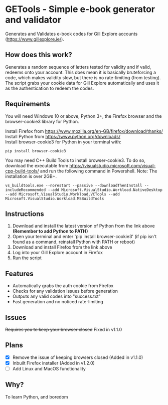 # GETools - Simple e-book generator and validator
Generates and Validates e-book codes for Gill Explore accounts (https://www.gillexplore.ie/).
## How does this work?
Generates a random sequence of letters tested for validity and if valid, redeems onto your account. This does mean it is basically bruteforcing a code, which makes validity slow, but there is no rate-limiting (from testing). The script grabs your cookie data for Gill Explore automatically and uses it as the authentication to redeem the codes. 
## Requirements
You will need Windows 10 or above, Python 3+, the Firefox browser and the browser-cookie3 library for Python.

Install Firefox from https://www.mozilla.org/en-GB/firefox/download/thanks/  
Install Python from https://www.python.org/downloads/  
Install browser-cookie3 for Python in your terminal with:
```
pip install browser-cookie3
```
You may need C++ Build Tools to install browser-cookie3. To do so, download the executable from https://visualstudio.microsoft.com/visual-cpp-build-tools/ and run the following command in Powershell. Note: The installation is over 2GB+.
```
vs_buildtools.exe --norestart --passive --downloadThenInstall --includeRecommended --add Microsoft.VisualStudio.Workload.NativeDesktop --add Microsoft.VisualStudio.Workload.VCTools --add Microsoft.VisualStudio.Workload.MSBuildTools
```
## Instructions
1. Download and install the latest version of Python from the link above **(Remember to add Python to PATH)**
2. Open your terminal and enter 'pip install browser-cookie3' (if pip isn't found as a command, reinstall Python with PATH or reboot)
3. Download and install Firefox from the link above
4. Log into your Gill Explore account in Firefox
5. Run the script
## Features
- Automatically grabs the auth cookie from Firefox
- Checks for any validation issues before generation
- Outputs any valid codes into "success.txt"
- Fast generation and no noticed rate-limiting
## Issues
~~Requires you to keep your browser closed~~ Fixed in v1.1.0
## Plans
- [x] Remove the issue of keeping browsers closed (Added in v1.1.0)
- [X] Inbuilt Firefox installer (Added in v1.2.0)
- [ ] Add Linux and MacOS functionality
## Why?
To learn Python, and boredom
